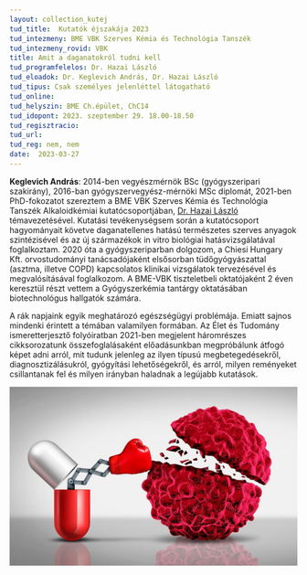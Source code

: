 ```yaml
---
layout: collection_kutej
tud_title:  Kutatók éjszakája 2023
tud_intezmeny: BME VBK Szerves Kémia és Technológia Tanszék
tud_intezmeny_rovid: VBK
title: Amit a daganatokról tudni kell 
tud_programfelelos: Dr. Hazai László 
tud_eloadok: Dr. Keglevich András, Dr. Hazai László
tud_tipus: Csak személyes jelenléttel látogatható
tud_online: 
tud_helyszin: BME Ch.épület, ChC14 
tud_idopont: 2023. szeptember 29. 18.00-18.50
tud_regisztracio: 
tud_url: 
tud_reg: nem, nem
date:  2023-03-27
---
```


**Keglevich András**: 2014-ben vegyészmérnök BSc (gyógyszeripari szakirány), 2016-ban gyógyszervegyész-mérnöki MSc diplomát, 2021-ben PhD-fokozatot szereztem a BME VBK Szerves Kémia és Technológia Tanszék Alkaloidkémiai kutatócsoportjában, [Dr. Hazai László](https://oct.bme.hu/oct/hu/hazai) témavezetésével.
Kutatási tevékenységsem során a kutatócsoport hagyományait követve daganatellenes hatású természetes szerves anyagok szintézisével és az új származékok in vitro biológiai hatásvizsgálatával foglalkoztam. 2020 óta a gyógyszeriparban dolgozom, a Chiesi Hungary Kft. orvostudományi tanácsadójaként elsősorban tüdőgyógyászattal (asztma, illetve COPD) kapcsolatos klinikai vizsgálatok tervezésével és megvalósításával foglalkozom. A BME-VBK tiszteletbeli oktatójaként 2 éven keresztül részt vettem a Gyógyszerkémia tantárgy oktatásában biotechnológus hallgatók számára. 



A rák napjaink egyik meghatározó egészségügyi problémája. Emiatt sajnos mindenki érintett a témában valamilyen formában. Az Élet és Tudomány ismeretterjesztő folyóiratban 2021-ben megjelent háromrészes cikksorozatunk összefoglalásaként előadásunkban megpróbálunk átfogó  képet adni arról, mit tudunk jelenleg az ilyen típusú megbetegedésekről, diagnosztizálásukról, gyógyítási lehetőségekről, és arról, milyen reményeket csillantanak fel és milyen irányban haladnak a legújabb kutatások.


![Amit a daganatokról tudni kell ](../2023/images/amit-a-daganatokrol-tudni-kell.jpg)
